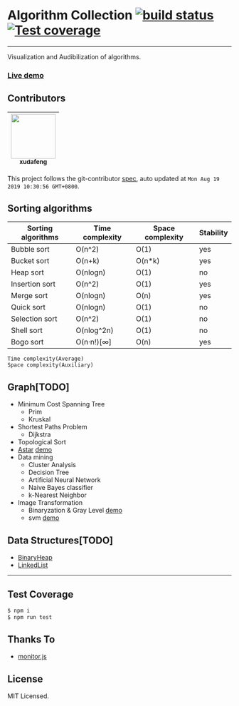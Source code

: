# Algorithm Collection [![build status][travis-image]][travis-url] [![Test coverage][coveralls-image]][coveralls-url]

[travis-image]: https://img.shields.io/travis/doing-data-science/algorithm-visualization.svg?style=flat-square
[travis-url]: https://travis-ci.org/doing-data-science/algorithm-visualization
[coveralls-image]: https://img.shields.io/coveralls/doing-data-science/algorithm-visualization.svg?style=flat-square
[coveralls-url]: https://coveralls.io/r/doing-data-science/algorithm-visualization?branch=master

---

Visualization and Audibilization of algorithms.

### [Live demo](//doing-data-science.github.io/algorithm-visualization)

<!-- GITCONTRIBUTOR_START -->

## Contributors

|[<img src="https://avatars1.githubusercontent.com/u/1011681?v=4" width="100px;"/><br/><sub><b>xudafeng</b></sub>](https://github.com/xudafeng)<br/>|
| :---: |


This project follows the git-contributor [spec](https://github.com/xudafeng/git-contributor), auto updated at `Mon Aug 19 2019 10:30:56 GMT+0800`.

<!-- GITCONTRIBUTOR_END -->

## Sorting algorithms

| Sorting algorithms | Time complexity | Space complexity | Stability |
| ------------------ | --------------- | ---------------- | --------- |
| Bubble sort        | O(n^2)          | O(1)             | yes       |
| Bucket sort        | O(n+k)          | O(n*k)           | yes       |
| Heap sort          | O(nlogn)        | O(1)             | no        |
| Insertion sort     | O(n^2)          | O(1)             | yes       |
| Merge sort         | O(nlogn)        | O(n)             | yes       |
| Quick sort         | O(nlogn)        | O(1)             | no        |
| Selection sort     | O(n^2)          | O(1)             | no        |
| Shell sort         | O(nlog^2n)      | O(1)             | no        |
| Bogo sort          | O(n·n!)[∞]      | O(n)             | yes       |

```
Time complexity(Average)
Space complexity(Auxiliary)
```

## Graph[TODO]

- Minimum Cost Spanning Tree
  - Prim
  - Kruskal
- Shortest Paths Problem
  - Dijkstra
- Topological Sort
- [Astar](//github.com/xudafeng/AStar) [demo](//xudafeng.github.io/pillow/examples/astar/)
- Data mining
  - Cluster Analysis
  - Decision Tree
  - Artificial Neural Network
  - Naive Bayes classifier
  - k-Nearest Neighbor
- Image Transformation
  - Binaryzation & Gray Level [demo](//doing-data-science.github.io/algorithm-visualization/image-transformation.html)
  - svm [demo](//doing-data-science.github.io/algorithm-visualization/svm.html)

## Data Structures[TODO]

- [BinaryHeap](//github.com/doing-data-science/BinaryHeap)
- [LinkedList](//github.com/xudafeng/autoresponsive-common)

---

## Test Coverage

```bash
$ npm i
$ npm run test
```

## Thanks To

- [monitor.js](//pillowjs.github.io/monitor.js)

## License

MIT Licensed.
